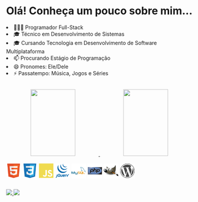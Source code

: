 # Olá! Conheça um pouco sobre mim...

<div>
  <li>👩🏻‍💻 Programador Full-Stack</li>
  <li>🎓 Técnico em Desenvolvimento de Sistemas</li>
  <li>🎓 Cursando Tecnologia em Desenvolvimento de Software Multiplataforma</li>
  <li>📫 Procurando Estágio de Programação</li>
  <li>😄 Pronomes: Ele/Dele</li>
  <li>⚡ Passatempo: Música, Jogos e Séries</li>
</div>

##

<div align="center">
  <a href="https://github.com/davitorress">
    <img height="180em" width="49%" src="https://github-readme-stats.vercel.app/api?username=davitorress&show_icons=true&theme=dark&include_all_commits=true&count_private=true"/>
    <img height="180em" width="49%" src="https://github-readme-stats.vercel.app/api/top-langs/?username=davitorress&layout=compact&langs_count=7&theme=dark"/>
  </a>
</div>

<div style="display: inline_block"><br>
  <img align="center" alt="Davi-HTML" width="40" src="https://raw.githubusercontent.com/devicons/devicon/master/icons/html5/html5-original.svg">
  <img align="center" alt="Davi-CSS" width="40" src="https://raw.githubusercontent.com/devicons/devicon/master/icons/css3/css3-original.svg">
  <img align="center" alt="Davi-JS" width="40" src="https://raw.githubusercontent.com/devicons/devicon/master/icons/javascript/javascript-plain.svg">
  <img align="center" alt="Davi-JQuery" width="40" src="https://raw.githubusercontent.com/devicons/devicon/master/icons/jquery/jquery-plain-wordmark.svg">
  <img align="center" alt="Davi-MYSQL" width="40" src="https://raw.githubusercontent.com/devicons/devicon/master/icons/mysql/mysql-original-wordmark.svg">
  <img align="center" alt="Davi-PHP" width="40" src="https://raw.githubusercontent.com/devicons/devicon/master/icons/php/php-original.svg">

  <img align="center" alt="Davi-GIMP" width="40" src="https://raw.githubusercontent.com/devicons/devicon/master/icons/gimp/gimp-original.svg">
  <img align="center" alt="Davi-WORDPRESS" width="40" src="https://raw.githubusercontent.com/devicons/devicon/master/icons/wordpress/wordpress-plain.svg">
</div>

##

<div>
  <a href="https://instagram.com/davitorress" target="_blank">
    <img src="https://img.shields.io/badge/Instagram-E4405F?style=for-the-badge&logo=instagram&logoColor=white" />
  </a>
  <a href="https://www.linkedin.com/in/davitorress/" target="_blank">
    <img src="https://img.shields.io/badge/LinkedIn-0077B5?style=for-the-badge&logo=linkedin&logoColor=white" />
  </a>
</div>

